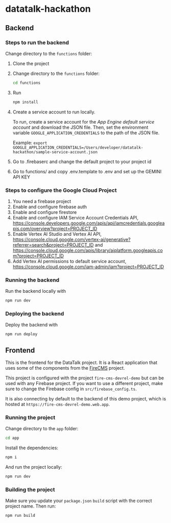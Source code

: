 # datatalk-hackathon

## Backend

### Steps to run the backend

Change directory to the `functions` folder:

1. Clone the project
2. Change directory to the `functions` folder:
    ```bash
    cd functions
    ```
3. Run 
   ```bash
   npm install
   ```
4. Create a service account to run locally.

   To run, create a service account for the *App Engine default service account* and download the JSON file. Then, set
   the environment variable `GOOGLE_APPLICATION_CREDENTIALS` to the path of the JSON file.

   Example: `export GOOGLE_APPLICATION_CREDENTIALS=/Users/developer/datatalk-hackathon/sample-service-account.json`

5. Go to .firebaserc and change the default project to your project id
6. Go to functions/ and copy .env.template to .env and set up the GEMINI API KEY

### Steps to configure the Google Cloud Project

1. You need a firebase project
2. Enable and configure firebase auth
3. Enable and configure firestore
4. Enable and configure IAM Service Account Credentials
   API, https://console.developers.google.com/apis/api/iamcredentials.googleapis.com/overview?project=PROJECT_ID
5. Enable Vertex AI Studio and Vertex AI
   API, https://console.cloud.google.com/vertex-ai/generative?referrer=search&project=PROJECT_ID
   and https://console.cloud.google.com/apis/library/aiplatform.googleapis.com?project=PROJECT_ID
6. Add Vertex AI permissions to default service
   account, https://console.cloud.google.com/iam-admin/iam?project=PROJECT_ID

### Running the backend

Run the backend locally with
```bash
npm run dev
```

### Deploying the backend

Deploy the backend with 
```bash
npm run deploy
```

## Frontend

This is the frontend for the DataTalk project. It is a React application that
uses some of the components from the [FireCMS](https://firecms.co) project.

This project is configured with the project `fire-cms-devrel-demo` but can be used with any Firebase project.
If you want to use a different project, make sure to change the Firebase config in `src/firebase_config.ts`.

It is also connecting by default to the backend of this demo project, which is hosted
at `https://fire-cms-devrel-demo.web.app`.

### Running the project

Change directory to the `app` folder:

```bash
cd app
```

Install the dependencies:

```bash
npm i
```

And run the project locally:

```bash
npm run dev
```

### Building the project

Make sure you update your `package.json` `build` script with the correct
project name. Then run:

```bash
npm run build
```

